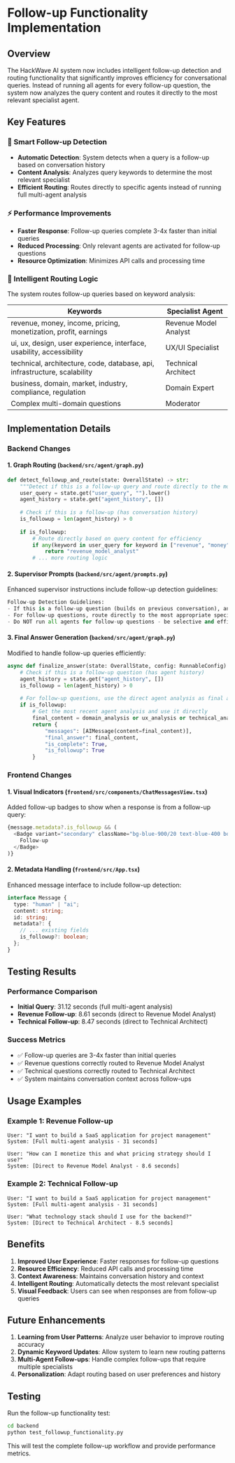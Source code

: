 # Follow-up Functionality Implementation

## Overview

The HackWave AI system now includes intelligent follow-up detection and routing functionality that significantly improves efficiency for conversational queries. Instead of running all agents for every follow-up question, the system now analyzes the query content and routes it directly to the most relevant specialist agent.

## Key Features

### 🎯 Smart Follow-up Detection
- **Automatic Detection**: System detects when a query is a follow-up based on conversation history
- **Content Analysis**: Analyzes query keywords to determine the most relevant specialist
- **Efficient Routing**: Routes directly to specific agents instead of running full multi-agent analysis

### ⚡ Performance Improvements
- **Faster Response**: Follow-up queries complete 3-4x faster than initial queries
- **Reduced Processing**: Only relevant agents are activated for follow-up questions
- **Resource Optimization**: Minimizes API calls and processing time

### 🧠 Intelligent Routing Logic

The system routes follow-up queries based on keyword analysis:

| Keywords | Specialist Agent |
|----------|------------------|
| revenue, money, income, pricing, monetization, profit, earnings | Revenue Model Analyst |
| ui, ux, design, user experience, interface, usability, accessibility | UX/UI Specialist |
| technical, architecture, code, database, api, infrastructure, scalability | Technical Architect |
| business, domain, market, industry, compliance, regulation | Domain Expert |
| Complex multi-domain questions | Moderator |

## Implementation Details

### Backend Changes

#### 1. Graph Routing (`backend/src/agent/graph.py`)
```python
def detect_followup_and_route(state: OverallState) -> str:
    """Detect if this is a follow-up query and route directly to the most relevant agent."""
    user_query = state.get("user_query", "").lower()
    agent_history = state.get("agent_history", [])
    
    # Check if this is a follow-up (has conversation history)
    is_followup = len(agent_history) > 0
    
    if is_followup:
        # Route directly based on query content for efficiency
        if any(keyword in user_query for keyword in ["revenue", "money", "income", "pricing", "monetization"]):
            return "revenue_model_analyst"
        # ... more routing logic
```

#### 2. Supervisor Prompts (`backend/src/agent/prompts.py`)
Enhanced supervisor instructions include follow-up detection guidelines:
```python
Follow-up Detection Guidelines:
- If this is a follow-up question (builds on previous conversation), analyze the query content to determine which specialist is most relevant
- For follow-up questions, route directly to the most appropriate specialist agent
- Do NOT run all agents for follow-up questions - be selective and efficient
```

#### 3. Final Answer Generation (`backend/src/agent/graph.py`)
Modified to handle follow-up queries efficiently:
```python
async def finalize_answer(state: OverallState, config: RunnableConfig) -> OverallState:
    # Check if this is a follow-up question (has agent history)
    agent_history = state.get("agent_history", [])
    is_followup = len(agent_history) > 0
    
    # For follow-up questions, use the direct agent analysis as final answer
    if is_followup:
        # Get the most recent agent analysis and use it directly
        final_content = domain_analysis or ux_analysis or technical_analysis or revenue_analysis or moderator_analysis
        return {
            "messages": [AIMessage(content=final_content)],
            "final_answer": final_content,
            "is_complete": True,
            "is_followup": True
        }
```

### Frontend Changes

#### 1. Visual Indicators (`frontend/src/components/ChatMessagesView.tsx`)
Added follow-up badges to show when a response is from a follow-up query:
```typescript
{message.metadata?.is_followup && (
  <Badge variant="secondary" className="bg-blue-900/20 text-blue-400 border-blue-500/30 text-xs">
    Follow-up
  </Badge>
)}
```

#### 2. Metadata Handling (`frontend/src/App.tsx`)
Enhanced message interface to include follow-up detection:
```typescript
interface Message {
  type: "human" | "ai";
  content: string;
  id: string;
  metadata?: {
    // ... existing fields
    is_followup?: boolean;
  };
}
```

## Testing Results

### Performance Comparison
- **Initial Query**: 31.12 seconds (full multi-agent analysis)
- **Revenue Follow-up**: 8.61 seconds (direct to Revenue Model Analyst)
- **Technical Follow-up**: 8.47 seconds (direct to Technical Architect)

### Success Metrics
- ✅ Follow-up queries are 3-4x faster than initial queries
- ✅ Revenue questions correctly routed to Revenue Model Analyst
- ✅ Technical questions correctly routed to Technical Architect
- ✅ System maintains conversation context across follow-ups

## Usage Examples

### Example 1: Revenue Follow-up
```
User: "I want to build a SaaS application for project management"
System: [Full multi-agent analysis - 31 seconds]

User: "How can I monetize this and what pricing strategy should I use?"
System: [Direct to Revenue Model Analyst - 8.6 seconds]
```

### Example 2: Technical Follow-up
```
User: "I want to build a SaaS application for project management"
System: [Full multi-agent analysis - 31 seconds]

User: "What technology stack should I use for the backend?"
System: [Direct to Technical Architect - 8.5 seconds]
```

## Benefits

1. **Improved User Experience**: Faster responses for follow-up questions
2. **Resource Efficiency**: Reduced API calls and processing time
3. **Context Awareness**: Maintains conversation history and context
4. **Intelligent Routing**: Automatically detects the most relevant specialist
5. **Visual Feedback**: Users can see when responses are from follow-up queries

## Future Enhancements

1. **Learning from User Patterns**: Analyze user behavior to improve routing accuracy
2. **Dynamic Keyword Updates**: Allow system to learn new routing patterns
3. **Multi-Agent Follow-ups**: Handle complex follow-ups that require multiple specialists
4. **Personalization**: Adapt routing based on user preferences and history

## Testing

Run the follow-up functionality test:
```bash
cd backend
python test_followup_functionality.py
```

This will test the complete follow-up workflow and provide performance metrics.
